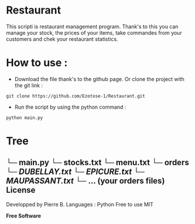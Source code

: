 # Restaurant


This scripti is restaurant management program. Thank's to this you can manage your stock, the prices of your items, take commandes from your customers and chek your restaurant statistics.

# How to use :
* Download the file thank's to the github page. Or clone the project with the git link :
```shell
git clone https://github.com/Ezotose-1/Restaurant.git
```

* Run the script by using the python command :
```shell
python main.py
```

# Tree
└─ main.py
└─ stocks.txt
└─ menu.txt
└─ orders
   └─ *DUBELLAY.txt*
   └─ *EPICURE.txt*
   └─ *MAUPASSANT.txt*
   └─ ... (your orders files)
License
----
Developped by Pierre B.
Languages : Python
Free to use
MIT


**Free Software**
